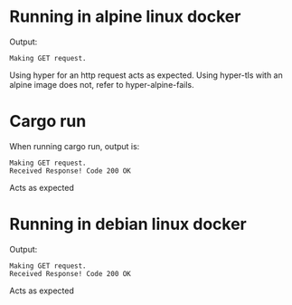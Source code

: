 # Running in alpine linux docker
Output:
```
Making GET request.
```
Using hyper for an http request acts as expected. Using hyper-tls with an alpine image does not, refer to hyper-alpine-fails.

# Cargo run
When running cargo run, output is:
```
Making GET request.
Received Response! Code 200 OK
```
Acts as expected
# Running in debian linux docker
Output:
```
Making GET request.
Received Response! Code 200 OK
```
Acts as expected

